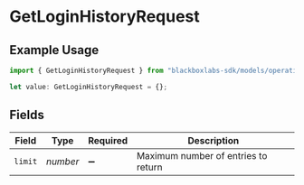 # GetLoginHistoryRequest

## Example Usage

```typescript
import { GetLoginHistoryRequest } from "blackboxlabs-sdk/models/operations";

let value: GetLoginHistoryRequest = {};
```

## Fields

| Field                               | Type                                | Required                            | Description                         |
| ----------------------------------- | ----------------------------------- | ----------------------------------- | ----------------------------------- |
| `limit`                             | *number*                            | :heavy_minus_sign:                  | Maximum number of entries to return |